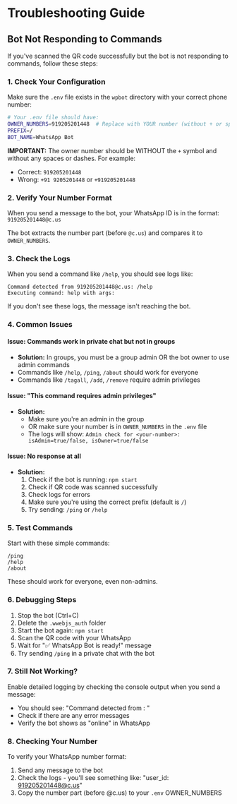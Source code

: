 # Troubleshooting Guide

## Bot Not Responding to Commands

If you've scanned the QR code successfully but the bot is not responding to commands, follow these steps:

### 1. Check Your Configuration

Make sure the `.env` file exists in the `wpbot` directory with your correct phone number:

```bash
# Your .env file should have:
OWNER_NUMBERS=919205201448  # Replace with YOUR number (without + or spaces)
PREFIX=/
BOT_NAME=WhatsApp Bot
```

**IMPORTANT:** The owner number should be WITHOUT the `+` symbol and without any spaces or dashes. For example:
- Correct: `919205201448`
- Wrong: `+91 9205201448` or `+919205201448`

### 2. Verify Your Number Format

When you send a message to the bot, your WhatsApp ID is in the format: `919205201448@c.us`

The bot extracts the number part (before `@c.us`) and compares it to `OWNER_NUMBERS`.

### 3. Check the Logs

When you send a command like `/help`, you should see logs like:
```
Command detected from 919205201448@c.us: /help
Executing command: help with args:
```

If you don't see these logs, the message isn't reaching the bot.

### 4. Common Issues

#### Issue: Commands work in private chat but not in groups
- **Solution:** In groups, you must be a group admin OR the bot owner to use admin commands
- Commands like `/help`, `/ping`, `/about` should work for everyone
- Commands like `/tagall`, `/add`, `/remove` require admin privileges

#### Issue: "This command requires admin privileges"
- **Solution:**
  - Make sure you're an admin in the group
  - OR make sure your number is in `OWNER_NUMBERS` in the `.env` file
  - The logs will show: `Admin check for <your-number>: isAdmin=true/false, isOwner=true/false`

#### Issue: No response at all
- **Solution:**
  1. Check if the bot is running: `npm start`
  2. Check if QR code was scanned successfully
  3. Check logs for errors
  4. Make sure you're using the correct prefix (default is `/`)
  5. Try sending: `/ping` or `/help`

### 5. Test Commands

Start with these simple commands:

```
/ping
/help
/about
```

These should work for everyone, even non-admins.

### 6. Debugging Steps

1. Stop the bot (Ctrl+C)
2. Delete the `.wwebjs_auth` folder
3. Start the bot again: `npm start`
4. Scan the QR code with your WhatsApp
5. Wait for "✅ WhatsApp Bot is ready!" message
6. Try sending `/ping` in a private chat with the bot

### 7. Still Not Working?

Enable detailed logging by checking the console output when you send a message:
- You should see: "Command detected from <your-number>: <your-command>"
- Check if there are any error messages
- Verify the bot shows as "online" in WhatsApp

### 8. Checking Your Number

To verify your WhatsApp number format:
1. Send any message to the bot
2. Check the logs - you'll see something like: "user_id: 919205201448@c.us"
3. Copy the number part (before @c.us) to your `.env` OWNER_NUMBERS
